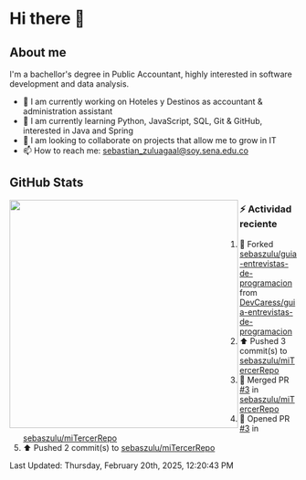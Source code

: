 # Hi there 👋

## About me

I'm a bachellor's degree in Public Accountant, highly interested in software development and data analysis.

- 💼 I am currently working on Hoteles y Destinos as accountant & administration assistant
- 🌱 I am currently learning Python, JavaScript, SQL, Git & GitHub, interested in Java and Spring
- 👯 I am looking to collaborate on projects that allow me to grow in IT
- 📫 How to reach me: <sebastian_zuluagaal@soy.sena.edu.co>

## GitHub Stats

<img align="left" width="400" src="https://github-readme-stats.vercel.app/api?username=SebasZulu&show_icons=true&theme=radical" />


### :zap: Actividad reciente
<!--RECENT_ACTIVITY:start-->
1. 🔱 Forked [sebaszulu/guia-entrevistas-de-programacion](https://github.com/sebaszulu/guia-entrevistas-de-programacion) from [DevCaress/guia-entrevistas-de-programacion](https://github.com/DevCaress/guia-entrevistas-de-programacion)<br>
2. ⬆️ Pushed 3 commit(s) to [sebaszulu/miTercerRepo](https://github.com/sebaszulu/miTercerRepo)<br>
3. 🎉 Merged PR [#3](https://github.com/sebaszulu/miTercerRepo/pull/3) in [sebaszulu/miTercerRepo](https://github.com/sebaszulu/miTercerRepo)<br>
4. 💪 Opened PR [#3](https://github.com/sebaszulu/miTercerRepo/pull/3) in [sebaszulu/miTercerRepo](https://github.com/sebaszulu/miTercerRepo)<br>
5. ⬆️ Pushed 2 commit(s) to [sebaszulu/miTercerRepo](https://github.com/sebaszulu/miTercerRepo)<br>
<!--RECENT_ACTIVITY:end-->
<!--RECENT_ACTIVITY:last_update-->
Last Updated: Thursday, February 20th, 2025, 12:20:43 PM
<!--RECENT_ACTIVITY:last_update_end-->
